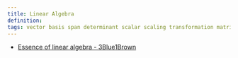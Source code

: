 ```yaml
---
title: Linear Algebra
definition:
tags: vector basis span determinant scalar scaling transformation matrix
---
```


- [Essence of linear algebra - 3Blue1Brown](https://www.youtube.com/watch?v=fNk_zzaMoSs&list=PLZHQObOWTQDPD3MizzM2xVFitgF8hE_ab)
